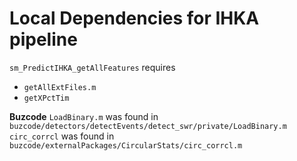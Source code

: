 # Local Dependencies for IHKA pipeline

`sm_PredictIHKA_getAllFeatures` requires
- `getAllExtFiles.m`
- `getXPctTim`

**Buzcode**
`LoadBinary.m` was found in `buzcode/detectors/detectEvents/detect_swr/private/LoadBinary.m`
`circ_corrcl` was found in `buzcode/externalPackages/CircularStats/circ_corrcl.m`


